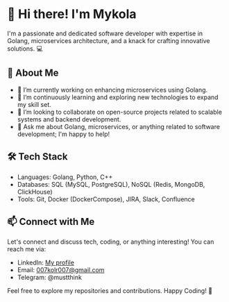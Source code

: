# 👋 Hi there! I'm Mykola

I'm a passionate and dedicated software developer with expertise in Golang, microservices architecture, and a knack for crafting innovative solutions. 💻

## 🚀 About Me

- 🔭 I’m currently working on enhancing microservices using Golang.
- 🌱 I’m continuously learning and exploring new technologies to expand my skill set.
- 👯 I’m looking to collaborate on open-source projects related to scalable systems and backend development.
- 💬 Ask me about Golang, microservices, or anything related to software development; I'm happy to help!

## 🛠️ Tech Stack

- Languages: Golang, Python, C++
- Databases: SQL (MySQL, PostgreSQL), NoSQL (Redis, MongoDB, ClickHouse)
- Tools: Git, Docker (DockerCompose), JIRA, Slack, Confluence

## 📫 Connect with Me

Let's connect and discuss tech, coding, or anything interesting! You can reach me via:
- LinkedIn: [My profile](https://www.linkedin.com/in/mustthink/)
- Email: 007kolr007@gmail.com
- Telegram: @mustthink

Feel free to explore my repositories and contributions. Happy Coding! 🌟
